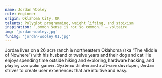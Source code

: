 ```yaml
---
name: Jordan Wooley
role: Engineer
origin: Oklahoma City, OK
talents: Polyglot programming, weight lifting, and stoicism
inspiration: “Common sense is not so common.” – Voltaire
img: 'jordan-wooley.jpg'
funimg: 'jordan-wooley-01.jpg'
---
```

Jordan lives on a 26 acre ranch in northeastern Oklahoma (aka “The Middle of Nowhere”) with his husband of twelve years and their dog and cat. He enjoys spending time outside hiking and exploring, hardware hacking, and playing computer games. Systems thinker and software developer, Jordan strives to create user experiences that are intuitive and easy.